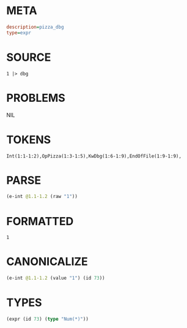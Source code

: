 # META
~~~ini
description=pizza_dbg
type=expr
~~~
# SOURCE
~~~roc
1 |> dbg
~~~
# PROBLEMS
NIL
# TOKENS
~~~zig
Int(1:1-1:2),OpPizza(1:3-1:5),KwDbg(1:6-1:9),EndOfFile(1:9-1:9),
~~~
# PARSE
~~~clojure
(e-int @1.1-1.2 (raw "1"))
~~~
# FORMATTED
~~~roc
1
~~~
# CANONICALIZE
~~~clojure
(e-int @1.1-1.2 (value "1") (id 73))
~~~
# TYPES
~~~clojure
(expr (id 73) (type "Num(*)"))
~~~
